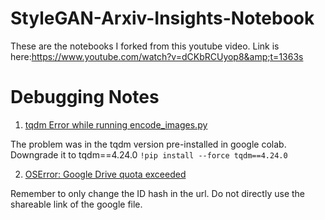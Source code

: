 # StyleGAN-Arxiv-Insights-Notebook
These are the notebooks I forked from this youtube video. Link is here:https://www.youtube.com/watch?v=dCKbRCUyop8&amp;t=1363s

# Debugging Notes


1. [tqdm Error while running encode_images.py](https://github.com/pbaylies/stylegan-encoder/issues/41#issuecomment-568890957)

The problem was in the tqdm version pre-installed in google colab.
Downgrade it to tqdm==4.24.0
`!pip install --force tqdm==4.24.0`

2. [OSError: Google Drive quota exceeded](https://github.com/pbaylies/stylegan-encoder/issues/41#issuecomment-568738429)

Remember to only change the ID hash in the url. Do not directly use the shareable link of the google file.

 
